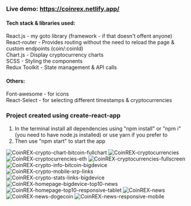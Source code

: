 ### Live demo: https://coinrex.netlify.app/  

#### Tech stack & libraries used:  
React.js - my goto library (framework - if that doesn't offent anyone)  
React-router - Provides routing without the need to reload the page & custom endpoints (coin/:coinId)  
Chart.js - Display cryptocurrency charts  
SCSS - Styling the components  
Redux Toolkit - State management & API calls  

#### Others:  
Font-awesome - for icons  
React-Select - for selecting different timestamps & cryptocurrencies  

### Project created using create-react-app  
1) In the terminal install all dependencies using "npm install" or "npm i" (you need to have node.js installed) or use yarn if you prefer to  
2) Then use "npm start" to start the app  

![CoinREX-crypto-chart-bitcoin-fullchart](https://user-images.githubusercontent.com/40839744/157847667-8f245278-2f9e-4605-b8dc-07c046ccc6d2.png)
![CoinREX-cryptocurrencies](https://user-images.githubusercontent.com/40839744/157847668-073e35c6-2435-4223-97c3-63890911cf3f.png)
![CoinREX-cryptocurrencies-eth](https://user-images.githubusercontent.com/40839744/157847669-8ae2d073-5097-4dd6-964d-b9bd8aa3155c.png)
![CoinREX-cryptocurrencies-fullscreen](https://user-images.githubusercontent.com/40839744/157847670-be48ccd2-dc85-4e25-992e-0c36fdc4a890.png)
![CoinREX-crypto-info-bitcoin-bigdevice](https://user-images.githubusercontent.com/40839744/157847671-8c42e299-7867-437a-b1e2-b561b2adc11a.png)
![CoinREX-crypto-mobile-xrp-links](https://user-images.githubusercontent.com/40839744/157847675-245ae31e-aa20-48c8-bea9-5709ea0060d9.png)
![CoinREX-crypto-stats-links-bigdevice](https://user-images.githubusercontent.com/40839744/157847676-d23cbcaf-6afb-4e81-83dd-91f2d5d78cfd.png)
![CoinREX-homepage-bigdevice-top10-news](https://user-images.githubusercontent.com/40839744/157847680-025e511d-dec4-49a8-b2a0-47621534b767.png)
![CoinREX-homepage-top10-responsive-tablet](https://user-images.githubusercontent.com/40839744/157847685-e664b7e5-7f51-45e2-b173-882c040ee766.png)
![CoinREX-news](https://user-images.githubusercontent.com/40839744/157847690-fab82d17-bf36-4620-822f-e532b4cee2c8.png)
![CoinREX-news-dogecoin](https://user-images.githubusercontent.com/40839744/157847691-9c44631b-a9a8-4c9e-83c0-07eaa49185a9.png)
![CoinREX-news-responsive-mobile](https://user-images.githubusercontent.com/40839744/157847692-35678c8a-6d9c-49a3-ab19-32b99a4db8e0.png)


